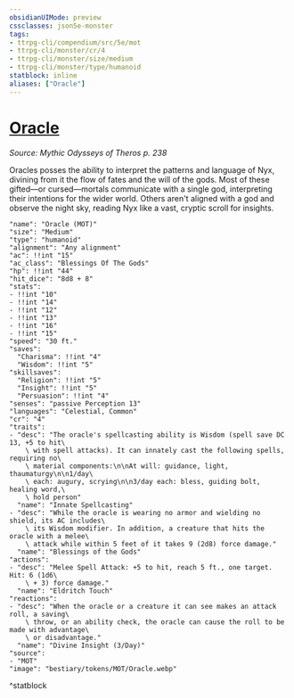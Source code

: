 ```yaml
---
obsidianUIMode: preview
cssclasses: json5e-monster
tags:
- ttrpg-cli/compendium/src/5e/mot
- ttrpg-cli/monster/cr/4
- ttrpg-cli/monster/size/medium
- ttrpg-cli/monster/type/humanoid
statblock: inline
aliases: ["Oracle"]
---
```

# [Oracle](3-Compendium\CLI\bestiary\humanoid/oracle-mot.md)
*Source: Mythic Odysseys of Theros p. 238*  

Oracles posses the ability to interpret the patterns and language of Nyx, divining from it the flow of fates and the will of the gods. Most of these gifted—or cursed—mortals communicate with a single god, interpreting their intentions for the wider world. Others aren't aligned with a god and observe the night sky, reading Nyx like a vast, cryptic scroll for insights.

```statblock
"name": "Oracle (MOT)"
"size": "Medium"
"type": "humanoid"
"alignment": "Any alignment"
"ac": !!int "15"
"ac_class": "Blessings Of The Gods"
"hp": !!int "44"
"hit_dice": "8d8 + 8"
"stats":
- !!int "10"
- !!int "14"
- !!int "12"
- !!int "13"
- !!int "16"
- !!int "15"
"speed": "30 ft."
"saves":
  "Charisma": !!int "4"
  "Wisdom": !!int "5"
"skillsaves":
  "Religion": !!int "5"
  "Insight": !!int "5"
  "Persuasion": !!int "4"
"senses": "passive Perception 13"
"languages": "Celestial, Common"
"cr": "4"
"traits":
- "desc": "The oracle's spellcasting ability is Wisdom (spell save DC 13, +5 to hit\
    \ with spell attacks). It can innately cast the following spells, requiring no\
    \ material components:\n\nAt will: guidance, light, thaumaturgy\n\n1/day\
    \ each: augury, scrying\n\n3/day each: bless, guiding bolt, healing word,\
    \ hold person"
  "name": "Innate Spellcasting"
- "desc": "While the oracle is wearing no armor and wielding no shield, its AC includes\
    \ its Wisdom modifier. In addition, a creature that hits the oracle with a melee\
    \ attack while within 5 feet of it takes 9 (2d8) force damage."
  "name": "Blessings of the Gods"
"actions":
- "desc": "Melee Spell Attack: +5 to hit, reach 5 ft., one target. Hit: 6 (1d6\
    \ + 3) force damage."
  "name": "Eldritch Touch"
"reactions":
- "desc": "When the oracle or a creature it can see makes an attack roll, a saving\
    \ throw, or an ability check, the oracle can cause the roll to be made with advantage\
    \ or disadvantage."
  "name": "Divine Insight (3/Day)"
"source":
- "MOT"
"image": "bestiary/tokens/MOT/Oracle.webp"
```
^statblock